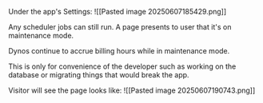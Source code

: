 Under the app's Settings:
![[Pasted image 20250607185429.png]]

Any scheduler jobs can still run. A page presents to user that it's on maintenance mode.

Dynos continue to accrue billing hours while in maintenance mode.

This is only for convenience of the developer such as working on the database or migrating things that would break the app.

Visitor will see the page looks like:
![[Pasted image 20250607190743.png]]